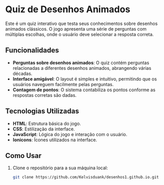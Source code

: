 # Quiz de Desenhos Animados

Este é um quiz interativo que testa seus conhecimentos sobre desenhos animados clássicos. O jogo apresenta uma série de perguntas com múltiplas escolhas, onde o usuário deve selecionar a resposta correta.

## Funcionalidades

- **Perguntas sobre desenhos animados**: O quiz contém perguntas relacionadas a diferentes desenhos animados, abrangendo várias décadas.
- **Interface amigável**: O layout é simples e intuitivo, permitindo que os usuários naveguem facilmente pelas perguntas.
- **Contagem de pontos**: O sistema contabiliza os pontos conforme as respostas corretas são dadas.

## Tecnologias Utilizadas

- **HTML**: Estrutura básica do jogo.
- **CSS**: Estilização da interface.
- **JavaScript**: Lógica do jogo e interação com o usuário.
- **Ionicons**: Ícones utilizados na interface.

## Como Usar

1. Clone o repositório para a sua máquina local:
   ```bash
   git clone https://github.com/Kelvisduank/desenhos1.github.io.git
